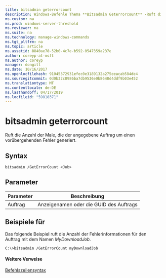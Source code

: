 ```yaml
---
title: bitsadmin geterrorcount
description: Windows-Befehle Thema **Bitsadmin Geterrorcount** -Ruft die Anzahl wie oft einen vorübergehenden Fehler, der angegebene Auftrag generiert.
ms.custom: na
ms.prod: windows-server-threshold
ms.reviewer: na
ms.suite: na
ms.technology: manage-windows-commands
ms.tgt_pltfrm: na
ms.topic: article
ms.assetid: 8840ae78-52b0-4c7e-b592-0547359a237e
author: coreyp-at-msft
ms.author: coreyp
manager: dongill
ms.date: 10/16/2017
ms.openlocfilehash: 91045372931efec0e3189132a275eeacab584de4
ms.sourcegitcommit: 0d0b32c8986ba7db9536e0b8648d4ddf9b03e452
ms.translationtype: MT
ms.contentlocale: de-DE
ms.lasthandoff: 04/17/2019
ms.locfileid: "59818371"
---
```

# <a name="bitsadmin-geterrorcount"></a>bitsadmin geterrorcount



Ruft die Anzahl der Male, die der angegebene Auftrag um einen vorübergehenden Fehler generiert.

## <a name="syntax"></a>Syntax

```
bitsadmin /GetErrorCount <Job>
```

## <a name="parameters"></a>Parameter

|Parameter|Beschreibung|
|---------|-----------|
|Auftrag|Anzeigenamen oder die GUID des Auftrags|

## <a name="BKMK_examples"></a>Beispiele für

Das folgende Beispiel ruft die Anzahl der Fehlerinformationen für den Auftrag mit dem Namen *MyDownloadJob*.
```
C:\>bitsadmin /GetErrorCount myDownloadJob
```

#### <a name="additional-references"></a>Weitere Verweise

[Befehlszeilensyntax](command-line-syntax-key.md)